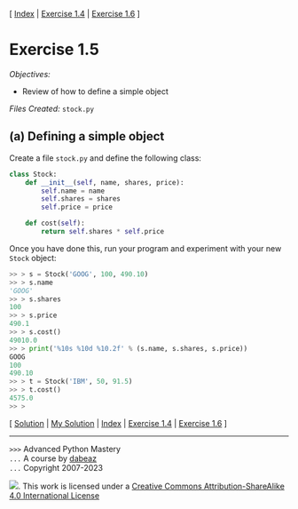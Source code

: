 \[ [Index](index.md) | [Exercise 1.4](ex1_4.md) | [Exercise 1.6](ex1_6.md) \]

# Exercise 1.5

*Objectives:*

- Review of how to define a simple object

*Files Created:* `stock.py`

## (a) Defining a simple object

Create a file `stock.py` and define the following class:

```python
class Stock:
    def __init__(self, name, shares, price):
        self.name = name
        self.shares = shares
        self.price = price

    def cost(self):
        return self.shares * self.price
```

Once you have done this, run your program and experiment with your new
`Stock` object:

```python
>> > s = Stock('GOOG', 100, 490.10)
>> > s.name
'GOOG'
>> > s.shares
100
>> > s.price
490.1
>> > s.cost()
49010.0
>> > print('%10s %10d %10.2f' % (s.name, s.shares, s.price))
GOOG
100
490.10
>> > t = Stock('IBM', 50, 91.5)
>> > t.cost()
4575.0
>> > 
```

\[ [Solution](soln1_5.md) | [My Solution](../orig_stock.py) | [Index](index.md) | [Exercise 1.4](ex1_4.md) | [Exercise 1.6](ex1_6.md) \]

----
`>>>` Advanced Python Mastery  
`...` A course by [dabeaz](https://www.dabeaz.com)  
`...` Copyright 2007-2023

![](https://i.creativecommons.org/l/by-sa/4.0/88x31.png). This work is licensed under
a [Creative Commons Attribution-ShareAlike 4.0 International License](http://creativecommons.org/licenses/by-sa/4.0/)
